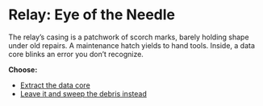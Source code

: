 # Relay: Eye of the Needle

The relay’s casing is a patchwork of scorch marks, barely holding shape under old repairs. A maintenance hatch yields to hand tools. Inside, a data core blinks an error you don’t recognize.

**Choose:**
- [Extract the data core](dead-end-a1-relay-extract.md)
- [Leave it and sweep the debris instead](choice-a1-debris.md)